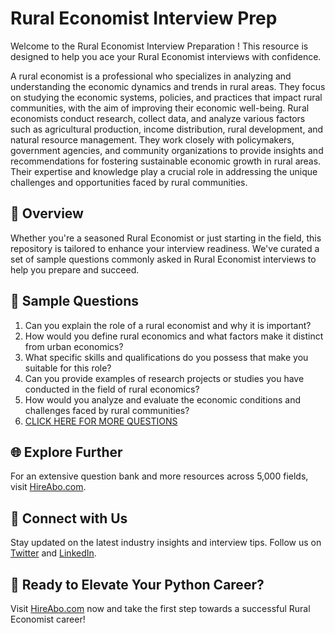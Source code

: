 # Rural Economist Interview Prep

Welcome to the Rural Economist Interview Preparation ! This resource is designed to help you ace your Rural Economist interviews with confidence.

A rural economist is a professional who specializes in analyzing and understanding the economic dynamics and trends in rural areas. They focus on studying the economic systems, policies, and practices that impact rural communities, with the aim of improving their economic well-being. Rural economists conduct research, collect data, and analyze various factors such as agricultural production, income distribution, rural development, and natural resource management. They work closely with policymakers, government agencies, and community organizations to provide insights and recommendations for fostering sustainable economic growth in rural areas. Their expertise and knowledge play a crucial role in addressing the unique challenges and opportunities faced by rural communities.

## 🚀 Overview

Whether you're a seasoned Rural Economist or just starting in the field, this repository is tailored to enhance your interview readiness. We've curated a set of sample questions commonly asked in Rural Economist interviews to help you prepare and succeed.

## 📝 Sample Questions

1. Can you explain the role of a rural economist and why it is important?
2. How would you define rural economics and what factors make it distinct from urban economics?
3. What specific skills and qualifications do you possess that make you suitable for this role?
4. Can you provide examples of research projects or studies you have conducted in the field of rural economics?
5. How would you analyze and evaluate the economic conditions and challenges faced by rural communities?
6. [CLICK HERE FOR MORE QUESTIONS](https://hireabo.com/job/7_4_49/Rural%20Economist)

## 🌐 Explore Further

For an extensive question bank and more resources across 5,000 fields, visit [HireAbo.com](https://www.hireabo.com).

## 📱 Connect with Us

Stay updated on the latest industry insights and interview tips. Follow us on [Twitter](https://twitter.com/hireabo) and [LinkedIn](https://www.linkedin.com/in/hire-abo-3609972a8/).

## 🚀 Ready to Elevate Your Python Career?

Visit [HireAbo.com](https://www.hireabo.com) now and take the first step towards a successful Rural Economist career!